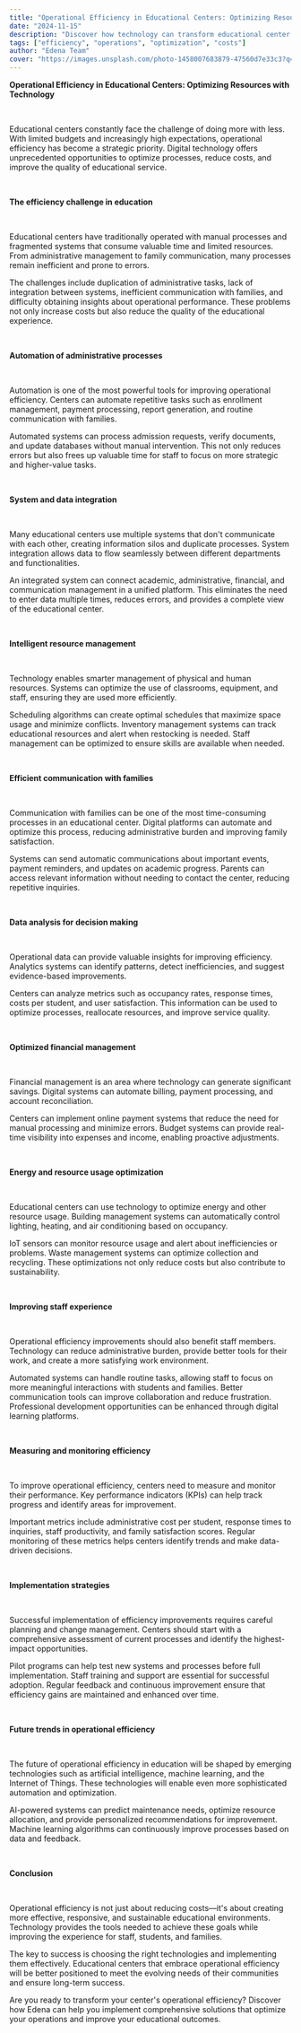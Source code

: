 ```yaml
---
title: "Operational Efficiency in Educational Centers: Optimizing Resources with Technology"
date: "2024-11-15"
description: "Discover how technology can transform educational center operations, reducing costs and improving service quality."
tags: ["efficiency", "operations", "optimization", "costs"]
author: "Edena Team"
cover: "https://images.unsplash.com/photo-1458007683879-47560d7e33c3?q=80&w=1743&auto=format&fit=crop&ixlib=rb-4.1.0&ixid=M3wxMjA3fDB8MHxwaG90by1wYWdlfHx8fGVufDB8fHx8fA%3D%3D"
---
```


**Operational Efficiency in Educational Centers: Optimizing Resources with Technology**

<br>

Educational centers constantly face the challenge of doing more with less. With limited budgets and increasingly high expectations, operational efficiency has become a strategic priority. Digital technology offers unprecedented opportunities to optimize processes, reduce costs, and improve the quality of educational service.

<br>

**The efficiency challenge in education**

<br>

Educational centers have traditionally operated with manual processes and fragmented systems that consume valuable time and limited resources. From administrative management to family communication, many processes remain inefficient and prone to errors.

The challenges include duplication of administrative tasks, lack of integration between systems, inefficient communication with families, and difficulty obtaining insights about operational performance. These problems not only increase costs but also reduce the quality of the educational experience.

<br>

**Automation of administrative processes**

<br>

Automation is one of the most powerful tools for improving operational efficiency. Centers can automate repetitive tasks such as enrollment management, payment processing, report generation, and routine communication with families.

Automated systems can process admission requests, verify documents, and update databases without manual intervention. This not only reduces errors but also frees up valuable time for staff to focus on more strategic and higher-value tasks.

<br>

**System and data integration**

<br>

Many educational centers use multiple systems that don't communicate with each other, creating information silos and duplicate processes. System integration allows data to flow seamlessly between different departments and functionalities.

An integrated system can connect academic, administrative, financial, and communication management in a unified platform. This eliminates the need to enter data multiple times, reduces errors, and provides a complete view of the educational center.

<br>

**Intelligent resource management**

<br>

Technology enables smarter management of physical and human resources. Systems can optimize the use of classrooms, equipment, and staff, ensuring they are used more efficiently.

Scheduling algorithms can create optimal schedules that maximize space usage and minimize conflicts. Inventory management systems can track educational resources and alert when restocking is needed. Staff management can be optimized to ensure skills are available when needed.

<br>

**Efficient communication with families**

<br>

Communication with families can be one of the most time-consuming processes in an educational center. Digital platforms can automate and optimize this process, reducing administrative burden and improving family satisfaction.

Systems can send automatic communications about important events, payment reminders, and updates on academic progress. Parents can access relevant information without needing to contact the center, reducing repetitive inquiries.

<br>

**Data analysis for decision making**

<br>

Operational data can provide valuable insights for improving efficiency. Analytics systems can identify patterns, detect inefficiencies, and suggest evidence-based improvements.

Centers can analyze metrics such as occupancy rates, response times, costs per student, and user satisfaction. This information can be used to optimize processes, reallocate resources, and improve service quality.

<br>

**Optimized financial management**

<br>

Financial management is an area where technology can generate significant savings. Digital systems can automate billing, payment processing, and account reconciliation.

Centers can implement online payment systems that reduce the need for manual processing and minimize errors. Budget systems can provide real-time visibility into expenses and income, enabling proactive adjustments.

<br>

**Energy and resource usage optimization**

<br>

Educational centers can use technology to optimize energy and other resource usage. Building management systems can automatically control lighting, heating, and air conditioning based on occupancy.

IoT sensors can monitor resource usage and alert about inefficiencies or problems. Waste management systems can optimize collection and recycling. These optimizations not only reduce costs but also contribute to sustainability.

<br>

**Improving staff experience**

<br>

Operational efficiency improvements should also benefit staff members. Technology can reduce administrative burden, provide better tools for their work, and create a more satisfying work environment.

Automated systems can handle routine tasks, allowing staff to focus on more meaningful interactions with students and families. Better communication tools can improve collaboration and reduce frustration. Professional development opportunities can be enhanced through digital learning platforms.

<br>

**Measuring and monitoring efficiency**

<br>

To improve operational efficiency, centers need to measure and monitor their performance. Key performance indicators (KPIs) can help track progress and identify areas for improvement.

Important metrics include administrative cost per student, response times to inquiries, staff productivity, and family satisfaction scores. Regular monitoring of these metrics helps centers identify trends and make data-driven decisions.

<br>

**Implementation strategies**

<br>

Successful implementation of efficiency improvements requires careful planning and change management. Centers should start with a comprehensive assessment of current processes and identify the highest-impact opportunities.

Pilot programs can help test new systems and processes before full implementation. Staff training and support are essential for successful adoption. Regular feedback and continuous improvement ensure that efficiency gains are maintained and enhanced over time.

<br>

**Future trends in operational efficiency**

<br>

The future of operational efficiency in education will be shaped by emerging technologies such as artificial intelligence, machine learning, and the Internet of Things. These technologies will enable even more sophisticated automation and optimization.

AI-powered systems can predict maintenance needs, optimize resource allocation, and provide personalized recommendations for improvement. Machine learning algorithms can continuously improve processes based on data and feedback.

<br>

**Conclusion**

<br>

Operational efficiency is not just about reducing costs—it's about creating more effective, responsive, and sustainable educational environments. Technology provides the tools needed to achieve these goals while improving the experience for staff, students, and families.

The key to success is choosing the right technologies and implementing them effectively. Educational centers that embrace operational efficiency will be better positioned to meet the evolving needs of their communities and ensure long-term success.

Are you ready to transform your center's operational efficiency? Discover how Edena can help you implement comprehensive solutions that optimize your operations and improve your educational outcomes.
